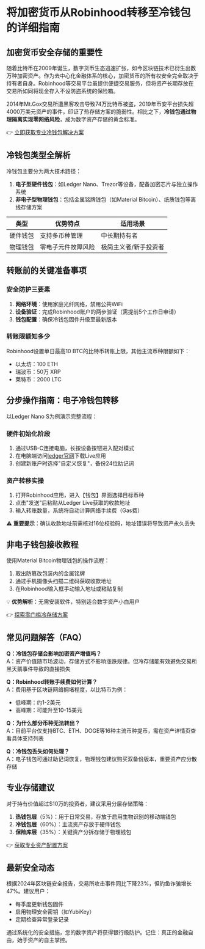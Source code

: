 # 将加密货币从Robinhood转移至冷钱包的详细指南  

## 加密货币安全存储的重要性  
随着比特币在2009年诞生，数字货币生态迅速扩张，如今区块链技术已衍生出数万种加密资产。作为去中心化金融体系的核心，加密货币的所有权安全完全取决于持有者自身。Robinhood等交易平台虽提供便捷交易服务，但将资产长期存放在交易所如同将现金存入不设防盗系统的保险箱。  

2014年Mt.Gox交易所遭黑客攻击导致74万比特币被盗，2019年币安平台损失超4000万美元资产的事件，印证了热存储方案的脆弱性。相比之下，**冷钱包通过物理隔离实现零网络风险**，成为数字资产存储的黄金标准。  

👉 [立即获取专业冷钱包解决方案](https://bit.ly/okx_welcome)  

## 冷钱包类型全解析  
冷钱包主要分为两大技术路径：  
1. **电子型硬件钱包**：如Ledger Nano、Trezor等设备，配备加密芯片与独立操作系统  
2. **非电子型物理钱包**：包括金属铭牌钱包（如Material Bitcoin）、纸质钱包等离线存储方案  

| 类型        | 优势特点                 | 适用场景               |  
|-------------|--------------------------|------------------------|  
| 硬件钱包    | 支持多币种管理           | 中长期持有者           |  
| 物理钱包    | 零电子元件故障风险       | 极简主义者/新手投资者  |  

## 转账前的关键准备事项  
### 安全防护三要素  
1. **网络环境**：使用家庭光纤网络，禁用公共WiFi  
2. **设备验证**：完成Robinhood账户的两步验证（需提前5个工作日申请）  
3. **钱包配置**：确保冷钱包固件升级至最新版本  

### 转账限额知多少  
Robinhood设置单日最高10 BTC的比特币转账上限，其他主流币种限额如下：  
- 以太坊：100 ETH  
- 瑞波币：50万 XRP  
- 莱特币：2000 LTC  

## 分步操作指南：电子冷钱包转移  
以Ledger Nano S为例演示完整流程：  

### 硬件初始化阶段  
1. 通过USB-C连接电脑，长按设备按钮进入配对模式  
2. 在电脑端访问[ledger官网](https://www.ledger.com/)下载Live应用  
3. 创建新账户时选择"自定义恢复"，备份24位助记词  

### 资产转移实操  
1. 打开Robinhood应用，进入【钱包】界面选择目标币种  
2. 点击"发送"后粘贴从Ledger Live获取的收款地址  
3. 输入转账数量，系统将自动计算网络手续费（Gas费）  

⚠️ **重要提示**：确认收款地址前需核对16位校验码，地址错误将导致资产永久丢失  

## 非电子钱包接收教程  
使用Material Bitcoin物理钱包的操作流程：  

1. 取出防篡改包装内的金属铭牌  
2. 通过手机摄像头扫描二维码获取收款地址  
3. 在Robinhood输入框手动输入地址或粘贴复制  

💡 **优势解析**：无需安装软件，特别适合数字资产小白用户  

👉 [探索零门槛冷存储方案](https://bit.ly/okx_welcome)  

## 常见问题解答（FAQ）  
**Q：冷钱包存储会影响加密资产增值吗？**  
A：资产价值随市场波动，存储方式不影响涨跌规律。但冷存储能有效避免交易所黑天鹅事件导致的直接损失  

**Q：Robinhood转账手续费如何计算？**  
A：费用基于区块链网络拥堵程度，以比特币为例：  
- 低峰期：约1-2美元  
- 高峰期：可能升至10-15美元  

**Q：为什么部分币种无法转出？**  
A：目前平台仅支持BTC、ETH、DOGE等16种主流币种提币，需在资产详情页查看具体支持列表  

**Q：冷钱包丢失如何处理？**  
A：电子钱包可通过助记词恢复，物理钱包建议购买双备份版本，重要资产应分散存储  

## 专业存储建议  
对于持有价值超过$10万的投资者，建议采用分层存储策略：  
1. **热钱包层**（5%）：用于日常交易，存放于启用生物识别的移动端钱包  
2. **冷钱包层**（60%）：主流资产存放于硬件钱包  
3. **保险库层**（35%）：关键资产分拆存储于物理钱包  

👉 [获取专业资产配置方案](https://bit.ly/okx_welcome)  

## 最新安全动态  
根据2024年区块链安全报告，交易所攻击事件同比下降23%，但钓鱼诈骗增长47%。建议用户：  
- 每季度更新钱包固件  
- 启用物理安全密钥（如YubiKey）  
- 定期检查异常登录记录  

通过系统化的安全措施，您的数字资产将获得银行级防护。记住：真正的金融自由，始于资产的自主掌控。
